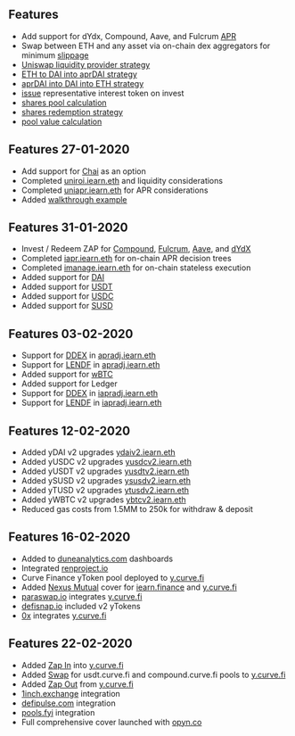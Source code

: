 ## Features

- Add support for dYdx, Compound, Aave, and Fulcrum [APR](https://github.com/iearn-finance/apr-oracle/blob/master/contracts/APROracle.sol)
- Swap between ETH and any asset via on-chain dex aggregators for minimum [slippage](https://github.com/iearn-finance/zap/blob/master/contracts/UniSwap_ETH_cDAI.sol)
- [Uniswap liquidity provider strategy](https://github.com/iearn-finance/zap/blob/master/contracts/UniSwap_ETH_cDAI.sol)
- [ETH to DAI into aprDAI strategy](https://github.com/iearn-finance/zap/blob/master/contracts/UniSwap_ETH_cDAI.sol)
- [aprDAI into DAI into ETH strategy](https://github.com/iearn-finance/zap/blob/master/contracts/UniSwap_ETH_cDAI.sol)
- [issue](https://github.com/iearn-finance/itoken/blob/master/contracts/IEther.sol) representative interest token on invest
- [shares pool calculation](https://github.com/iearn-finance/itoken/blob/master/contracts/IEther.sol)
- [shares redemption strategy](https://github.com/iearn-finance/itoken/blob/master/contracts/IEther.sol)
- [pool value calculation](https://github.com/iearn-finance/itoken/blob/master/contracts/IEther.sol)

## Features 27-01-2020

- Add support for [Chai](https://chai.money/) as an option
- Completed [uniroi.iearn.eth](https://etherscan.io/address/0xd04ca0ae1cd8085438fdd8c22a76246f315c2687#readContract) and liquidity considerations
- Completed [uniapr.iearn.eth](https://etherscan.io/address/0x4c70D89A4681b2151F56Dc2c3FD751aBb9CE3D95#readContract) for APR considerations
- Added [walkthrough example](https://docs.iearn.finance/walkthrough)

## Features 31-01-2020

- Invest / Redeem ZAP for [Compound](http://compound.finance), [Fulcrum](https://fulcrum.trade/), [Aave](http://aave.com/), and [dYdX](http://dydx.exchange/)
- Completed [iapr.iearn.eth](https://etherscan.io/address/0x9cad8ab10daa9af1a9d2b878541f41b697268eec#readContract) for on-chain APR decision trees
- Completed [imanage.iearn.eth](https://etherscan.io/address/0x318135fbd0b40d48fcef431ccdf6c7926450edfb#readContract) for on-chain stateless execution
- Added support for [DAI](https://etherscan.io/address/0x9d25057e62939d3408406975ad75ffe834da4cdd#readContract)
- Added support for [USDT](https://etherscan.io/address/0xa1787206d5b1bE0f432C4c4f96Dc4D1257A1Dd14)
- Added support for [USDC](https://etherscan.io/address/0xa2609b2b43ac0f5ebe27deb944d2a399c201e3da)
- Added support for [SUSD](https://etherscan.io/address/0x36324b8168f960A12a8fD01406C9C78143d41380)

## Features 03-02-2020

- Support for [DDEX](https://ddex.io/) in [apradj.iearn.eth](https://etherscan.io/address/0x0daea70A07883DDC4a0D9ECF7BcF550F92e9CDA6#code)
- Support for [LENDF](https://www.lendf.me/) in [apradj.iearn.eth](https://etherscan.io/address/0x0daea70A07883DDC4a0D9ECF7BcF550F92e9CDA6#code)
- Added support for [wBTC](https://etherscan.io/address/0x04ef8121ad039ff41d10029c91ea1694432514e9)
- Added support for Ledger
- Support for [DDEX](https://ddex.io/) in [iapradj.iearn.eth](https://etherscan.io/address/0xcD5F61c392B61F440991DEf98FF6Af07FC6900D4#readContract)
- Support for [LENDF](https://www.lendf.me/) in [iapradj.iearn.eth](https://etherscan.io/address/0xcD5F61c392B61F440991DEf98FF6Af07FC6900D4#readContract)

## Features 12-02-2020

- Added yDAI v2 upgrades [ydaiv2.iearn.eth](https://etherscan.io/address/0x16de59092dAE5CcF4A1E6439D611fd0653f0Bd01#readContract)
- Added yUSDC v2 upgrades [yusdcv2.iearn.eth](https://etherscan.io/address/0xd6aD7a6750A7593E092a9B218d66C0A814a3436e)
- Added yUSDT v2 upgrades [yusdtv2.iearn.eth](https://etherscan.io/address/0x83f798e925BcD4017Eb265844FDDAbb448f1707D)
- Added ySUSD v2 upgrades [ysusdv2.iearn.eth](https://etherscan.io/address/0xF61718057901F84C4eEC4339EF8f0D86D2B45600)
- Added yTUSD v2 upgrades [ytusdv2.iearn.eth](https://etherscan.io/address/0x73a052500105205d34daf004eab301916da8190f)
- Added yWBTC v2 upgrades [ybtcv2.iearn.eth](https://etherscan.io/address/0x04Aa51bbcB46541455cCF1B8bef2ebc5d3787EC9#readContract)
- Reduced gas costs from 1.5MM to 250k for withdraw & deposit

## Features 16-02-2020

- Added to [duneanalytics.com](https://www.duneanalytics.com/) dashboards
- Integrated [renproject.io](https://renproject.io/)
- Curve Finance yToken pool deployed to [y.curve.fi](https://y.curve.fi/)
- Added [Nexus Mutual](https://app.nexusmutual.io/#/SmartContractCover) cover for [iearn.finance](http://iearn.finance/) and [y.curve.fi](https://y.curve.fi/)
- [paraswap.io](https://paraswap.io/#/DAI-TUSD/1000) integrates [y.curve.fi](https://y.curve.fi/)
- [defisnap.io](https://www.defisnap.io/) included v2 yTokens
- [0x](https://0x.org/) integrates [y.curve.fi](https://y.curve.fi/)

## Features 22-02-2020

- Added [Zap In](https://twitter.com/iearnfinance/status/1229362220297080832) into [y.curve.fi](https://y.curve.fi/)
- Added [Swap](https://twitter.com/iearnfinance/status/1229362220297080832) for usdt.curve.fi and compound.curve.fi pools to [y.curve.fi](https://y.curve.fi/)
- Added [Zap Out](https://twitter.com/iearnfinance/status/1229362220297080832) from [y.curve.fi](https://y.curve.fi/)
- [1inch.exchange](https://1inch.exchange/) integration
- [defipulse.com](http://defipulse.com/) integration
- [pools.fyi](http://pools.fyi/) integration
- Full comprehensive cover launched with [opyn.co](http://opyn.co/)
